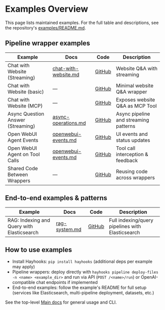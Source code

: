 # Examples Overview

This page lists maintained examples. For the full table and descriptions, see the repository's [examples/README.md](https://github.com/deepset-ai/hayhooks/tree/main/examples).

## Pipeline wrapper examples

| Example | Docs | Code | Description |
|---|---|---|---|
| Chat with Website (Streaming) | [chat-with-website.md](chat-with-website.md) | [GitHub](https://github.com/deepset-ai/hayhooks/tree/main/examples/pipeline_wrappers/chat_with_website_streaming) | Website Q&A with streaming |
| Chat with Website (basic) | — | [GitHub](https://github.com/deepset-ai/hayhooks/tree/main/examples/pipeline_wrappers/chat_with_website) | Minimal website Q&A wrapper |
| Chat with Website (MCP) | — | [GitHub](https://github.com/deepset-ai/hayhooks/tree/main/examples/pipeline_wrappers/chat_with_website_mcp) | Exposes website Q&A as MCP Tool |
| Async Question Answer (Streaming) | [async-operations.md](async-operations.md) | [GitHub](https://github.com/deepset-ai/hayhooks/tree/main/examples/pipeline_wrappers/async_question_answer) | Async pipeline and streaming patterns |
| Open WebUI Agent Events | [openwebui-events.md](openwebui-events.md) | [GitHub](https://github.com/deepset-ai/hayhooks/tree/main/examples/pipeline_wrappers/open_webui_agent_events) | UI events and status updates |
| Open WebUI Agent on Tool Calls | [openwebui-events.md](openwebui-events.md) | [GitHub](https://github.com/deepset-ai/hayhooks/tree/main/examples/pipeline_wrappers/open_webui_agent_on_tool_calls) | Tool call interception & feedback |
| Shared Code Between Wrappers | — | [GitHub](https://github.com/deepset-ai/hayhooks/tree/main/examples/shared_code_between_wrappers) | Reusing code across wrappers |

## End-to-end examples & patterns

| Example | Docs | Code | Description |
|---|---|---|---|
| RAG: Indexing and Query with Elasticsearch | [rag-system.md](rag-system.md) | [GitHub](https://github.com/deepset-ai/hayhooks/tree/main/examples/rag_indexing_query) | Full indexing/query pipelines with Elasticsearch |

## How to use examples

- Install Hayhooks: `pip install hayhooks` (additional deps per example may apply)
- Pipeline wrappers: deploy directly with `hayhooks pipeline deploy-files -n <name> <example_dir>` and run via API (`POST /<name>/run`) or OpenAI-compatible chat endpoints if implemented
- End-to-end examples: follow the example's README for full setup (services like Elasticsearch, multi-pipeline deployment, datasets, etc.)

See the top-level [Main docs](../index.md) for general usage and CLI.
